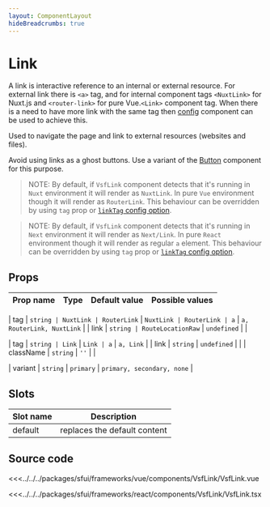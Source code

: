 ```yaml
---
layout: ComponentLayout
hideBreadcrumbs: true
---
```

# Link

A link is interactive reference to an internal or external resource. For external link there is `<a>` tag, and for internal <!-- vue -->
component tags `<NuxtLink>` for Nuxt.js and `<router-link>` for pure Vue.<!-- end vue --><!-- react -->`<Link>` component tag.<!-- end react --> When there is a need to have more link with the same tag then [config](config.html) component can be used to achieve this.

Used to navigate the page and link to external resources (websites and files).

Avoid using links as a ghost buttons. Use a variant of the [Button](button.html) component for this purpose.

<!-- vue -->
> NOTE: By default, if `VsfLink` component detects that it's running in `Nuxt` environment it will render as `NuxtLink`. In pure `Vue` environment though it will render as `RouterLink`. This behaviour can be overridden by using `tag` prop or [`linkTag` config option](./config).
<!-- end vue -->
<!-- react -->
> NOTE: By default, if `VsfLink` component detects that it's running in `Next` environment it will render as `Next/Link`. In pure `React` environment though it will render as  regular `a` element. This behaviour can be overridden by using `tag` prop or [`linkTag` config option](./config).
<!-- end react -->

<Generate />

## Props

| Prop name             | Type                       | Default value | Possible values                        |
|-----------------------|----------------------------|---------------|----------------------------------------|
<!-- vue -->
|  tag                 |  `string | NuxtLink | RouterLink`            |   `NuxtLink | RouterLink | a`          |  `a, RouterLink, NuxtLink`                |
|  link                 |  `string | RouteLocationRaw`           |   `undefined`   |                                        |
<!-- end vue -->
<!-- react -->
|  tag                 |  `string | Link`            |   `Link | a`          |  `a, Link`                |
|  link                 |  `string`           |   `undefined`   |                                        |
|  className            |  `string`                    |   `''`          |                                        |
<!-- end react -->
|  variant              |  `string`                    |   `primary`     |  `primary, secondary, none`                    |

<!-- vue -->
## Slots

| Slot name |            Description            |
| --------- | :-------------------------------: |
|  default  | replaces the default content      |
<!-- end vue -->

## Source code

<!-- vue -->
<<<../../../packages/sfui/frameworks/vue/components/VsfLink/VsfLink.vue
<!-- end vue -->
<!-- react -->
<<<../../../packages/sfui/frameworks/react/components/VsfLink/VsfLink.tsx
<!-- end react -->
